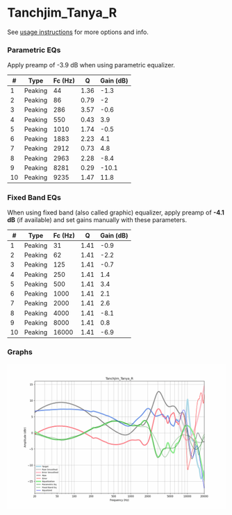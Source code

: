 # Tanchjim_Tanya_R
See [usage instructions](https://github.com/jaakkopasanen/AutoEq#usage) for more options and info.

### Parametric EQs
Apply preamp of -3.9 dB when using parametric equalizer.

|   # | Type    |   Fc (Hz) |    Q |   Gain (dB) |
|-----|---------|-----------|------|-------------|
|   1 | Peaking |        44 | 1.36 |        -1.3 |
|   2 | Peaking |        86 | 0.79 |        -2   |
|   3 | Peaking |       286 | 3.57 |        -0.6 |
|   4 | Peaking |       550 | 0.43 |         3.9 |
|   5 | Peaking |      1010 | 1.74 |        -0.5 |
|   6 | Peaking |      1883 | 2.23 |         4.1 |
|   7 | Peaking |      2912 | 0.73 |         4.8 |
|   8 | Peaking |      2963 | 2.28 |        -8.4 |
|   9 | Peaking |      8281 | 0.29 |       -10.1 |
|  10 | Peaking |      9235 | 1.47 |        11.8 |

### Fixed Band EQs
When using fixed band (also called graphic) equalizer, apply preamp of **-4.1 dB** (if available) and set gains manually with these parameters.

|   # | Type    |   Fc (Hz) |    Q |   Gain (dB) |
|-----|---------|-----------|------|-------------|
|   1 | Peaking |        31 | 1.41 |        -0.9 |
|   2 | Peaking |        62 | 1.41 |        -2.2 |
|   3 | Peaking |       125 | 1.41 |        -0.7 |
|   4 | Peaking |       250 | 1.41 |         1.4 |
|   5 | Peaking |       500 | 1.41 |         3.4 |
|   6 | Peaking |      1000 | 1.41 |         2.1 |
|   7 | Peaking |      2000 | 1.41 |         2.6 |
|   8 | Peaking |      4000 | 1.41 |        -8.1 |
|   9 | Peaking |      8000 | 1.41 |         0.8 |
|  10 | Peaking |     16000 | 1.41 |        -6.9 |

### Graphs
![](./Tanchjim_Tanya_R.png)
